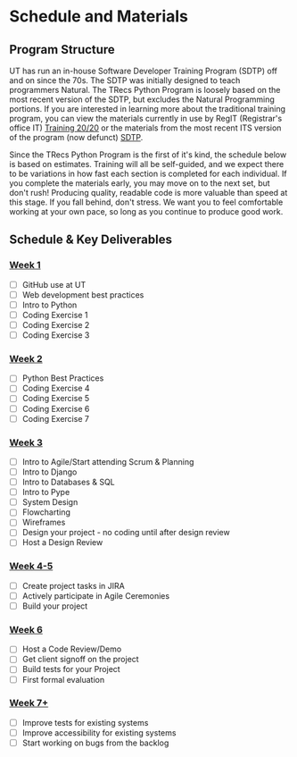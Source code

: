 # Schedule and Materials

## Program Structure
UT has run an in-house Software Developer Training Program (SDTP) off and on since the 70s. The SDTP was initially designed to teach programmers Natural. The TRecs Python Program is loosely based on the most recent version of the SDTP, but excludes the Natural Programming portions. If you are interested in learning more about the traditional training program, you can view the materials currently in use by RegIT (Registrar's office IT) [Training 20/20](https://wikis.utexas.edu/display/training2020/Trainee+Area) or the materials from the most recent ITS version of the program (now defunct) [SDTP](https://utdirect.utexas.edu/epd/training/).

Since the TRecs Python Program is the first of it's kind, the schedule below is based on estimates. Training will all be self-guided, and we expect there to be variations in how fast each section is completed for each individual. If you complete the materials early, you may move on to the next set, but don't rush! Producing quality, readable code is more valuable than speed at this stage. If you fall behind, don't stress. We want you to feel comfortable working at your own pace, so long as you continue to produce good work.

## Schedule & Key Deliverables

### [Week 1](/Schedule-and-Materials/week1.md)
- [ ] GitHub use at UT
- [ ] Web development best practices
- [ ] Intro to Python
- [ ] Coding Exercise 1
- [ ] Coding Exercise 2
- [ ] Coding Exercise 3

### [Week 2](/Schedule-and-Materials/week2.md)
- [ ] Python Best Practices
- [ ] Coding Exercise 4
- [ ] Coding Exercise 5
- [ ] Coding Exercise 6
- [ ] Coding Exercise 7

### [Week 3](/Schedule-and-Materials/week3.md)
- [ ] Intro to Agile/Start attending Scrum & Planning
- [ ] Intro to Django
- [ ] Intro to Databases & SQL
- [ ] Intro to Pype
- [ ] System Design
- [ ] Flowcharting
- [ ] Wireframes
- [ ] Design your project - no coding until after design review
- [ ] Host a Design Review

### [Week 4-5](/Schedule-and-Materials/week4-5.md)
- [ ] Create project tasks in JIRA
- [ ] Actively participate in Agile Ceremonies
- [ ] Build your project

### [Week 6](/Schedule-and-Materials/week6.md)
- [ ] Host a Code Review/Demo
- [ ] Get client signoff on the project
- [ ] Build tests for your Project
- [ ] First formal evaluation

### [Week 7+](/Schedule-and-Materials/week7.md)
- [ ] Improve tests for existing systems
- [ ] Improve accessibility for existing systems
- [ ] Start working on bugs from the backlog
